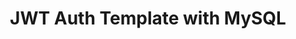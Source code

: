 ---
title: 'JWT Auth Template with MySQL'
description: 'A SERN Stack application for developers trying start an application using the SERN stack.'
github: 'https://github.com/CodingSalmon/jwt-auth-template-with-mysql'
deployed: 'https://jwt-template-mysql.herokuapp.com'
img: 'https://i.imgur.com/42FkHjT.png'
---